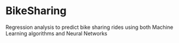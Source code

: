# BikeSharing
Regression analysis to predict bike sharing rides using both Machine Learning algorithms and Neural Networks
